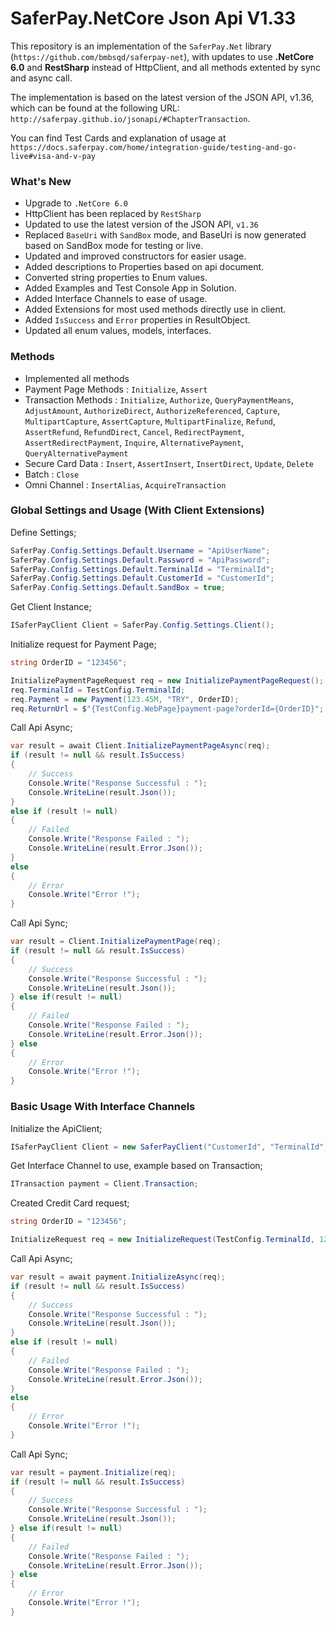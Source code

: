 # SaferPay.NetCore Json Api V1.33

This repository is an implementation of the `SaferPay.Net` library (`https://github.com/bmbsqd/saferpay-net`), with updates to use **.NetCore 6.0** and **RestSharp** instead of HttpClient, and all methods extented by sync and async call. 

The implementation is based on the latest version of the JSON API, v1.36, which can be found at the following URL: `http://saferpay.github.io/jsonapi/#ChapterTransaction`.

You can find Test Cards and explanation of usage at `https://docs.saferpay.com/home/integration-guide/testing-and-go-live#visa-and-v-pay`

### What's New
+ Upgrade to `.NetCore 6.0`
+ HttpClient has been replaced by `RestSharp`
+ Updated to use the latest version of the JSON API, `v1.36`
+ Replaced `BaseUri` with `SandBox` mode, and BaseUri is now generated based on SandBox mode for testing or live.
+ Updated and improved constructors for easier usage.
+ Added descriptions to Properties based on api document.
+ Converted string properties to Enum values.
+ Added Examples and Test Console App in Solution.
+ Added Interface Channels to ease of usage.
+ Added Extensions for most used methods directly use in client.
+ Added `IsSuccess` and `Error` properties in ResultObject.
+ Updated all enum values, models, interfaces.

### Methods
+ Implemented all methods
+ Payment Page Methods : `Initialize`, `Assert`
+ Transaction Methods : `Initialize`, `Authorize`, `QueryPaymentMeans`, `AdjustAmount`, `AuthorizeDirect`, `AuthorizeReferenced`, `Capture`, `MultipartCapture`, `AssertCapture`, `MultipartFinalize`, `Refund`, `AssertRefund`, `RefundDirect`, `Cancel`, `RedirectPayment`, `AssertRedirectPayment`, `Inquire`, `AlternativePayment`, `QueryAlternativePayment`
+ Secure Card Data : `Insert`, `AssertInsert`, `InsertDirect`, `Update`, `Delete`
+ Batch : `Close`
+ Omni Channel : `InsertAlias`, `AcquireTransaction`

### Global Settings and Usage (With Client Extensions)

Define Settings;
```csharp
SaferPay.Config.Settings.Default.Username = "ApiUserName";
SaferPay.Config.Settings.Default.Password = "ApiPassword";
SaferPay.Config.Settings.Default.TerminalId = "TerminalId";
SaferPay.Config.Settings.Default.CustomerId = "CustomerId";
SaferPay.Config.Settings.Default.SandBox = true;
```

Get Client Instance;
```csharp
ISaferPayClient Client = SaferPay.Config.Settings.Client();
```

Initialize request for Payment Page;
```csharp
string OrderID = "123456";

InitializePaymentPageRequest req = new InitializePaymentPageRequest();
req.TerminalId = TestConfig.TerminalId;
req.Payment = new Payment(123.45M, "TRY", OrderID);
req.ReturnUrl = $"{TestConfig.WebPage}payment-page?orderId={OrderID}";
```

Call Api Async;
```csharp
var result = await Client.InitializePaymentPageAsync(req);
if (result != null && result.IsSuccess)
{
    // Success
    Console.Write("Response Successful : ");
    Console.WriteLine(result.Json());
}
else if (result != null)
{
    // Failed
    Console.Write("Response Failed : ");
    Console.WriteLine(result.Error.Json());
}
else
{
    // Error
    Console.Write("Error !");
}
```

Call Api Sync;
```csharp
var result = Client.InitializePaymentPage(req);
if (result != null && result.IsSuccess)
{
    // Success
    Console.Write("Response Successful : ");
    Console.WriteLine(result.Json());
} else if(result != null)
{
    // Failed
    Console.Write("Response Failed : ");
    Console.WriteLine(result.Error.Json());
} else
{
    // Error
    Console.Write("Error !");
}
```
  

### Basic Usage With Interface Channels


Initialize the ApiClient;
```csharp
ISaferPayClient Client = new SaferPayClient("CustomerId", "TerminalId", "UserName", "PassWord", true);
```

Get Interface Channel to use, example based on Transaction;
```csharp
ITransaction payment = Client.Transaction;
```

Created Credit Card request;
```csharp
string OrderID = "123456";

InitializeRequest req = new InitializeRequest(TestConfig.TerminalId, 123.45M, "TRY", OrderID, $"{TestConfig.WebPage}transaction?orderId={OrderID}").SetCard("9010004150000009", 12, 30, "123", "Card Holder Name");
```

Call Api Async;
```csharp
var result = await payment.InitializeAsync(req);
if (result != null && result.IsSuccess)
{
    // Success
    Console.Write("Response Successful : ");
    Console.WriteLine(result.Json());
}
else if (result != null)
{
    // Failed
    Console.Write("Response Failed : ");
    Console.WriteLine(result.Error.Json());
}
else
{
    // Error
    Console.Write("Error !");
}
```

Call Api Sync;
```csharp
var result = payment.Initialize(req);
if (result != null && result.IsSuccess)
{
    // Success
    Console.Write("Response Successful : ");
    Console.WriteLine(result.Json());
} else if(result != null)
{
    // Failed
    Console.Write("Response Failed : ");
    Console.WriteLine(result.Error.Json());
} else
{
    // Error
    Console.Write("Error !");
}
```